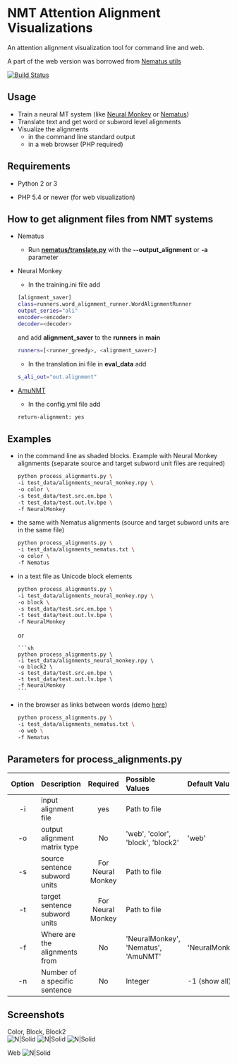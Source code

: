 # NMT Attention Alignment Visualizations
An attention alignment visualization tool for command line and web. 

A part of the web version was borrowed from [Nematus utils](https://github.com/rsennrich/nematus/tree/master/utils)

[![Build Status](https://travis-ci.org/M4t1ss/SoftAlignments.svg?branch=master)](https://travis-ci.org/M4t1ss/SoftAlignments)

Usage
---------

  - Train a neural MT system (like [Neural Monkey](https://github.com/ufal/neuralmonkey/) or [Nematus](https://github.com/rsennrich/nematus/))
  - Translate text and get word or subword level alignments
  - Visualize the alignments
    - in the command line standard output
    - in a web browser (PHP required)

Requirements
---------

* Python 2 or 3

* PHP 5.4 or newer (for web visualization)

How to get alignment files from NMT systems
---------

* Nematus
	* Run [**nematus/translate.py**](https://github.com/rsennrich/nematus/#using-a-trained-model) with the **--output_alignment** or **-a** parameter

* Neural Monkey
	* In the training.ini file add

	```sh
	[alignment_saver]
	class=runners.word_alignment_runner.WordAlignmentRunner
	output_series="ali"
	encoder=<encoder>
	decoder=<decoder>
	```

	and add __alignment_saver__ to the __runners__ in **main**

	```sh
	runners=[<runner_greedy>, <alignment_saver>]
	```

	* In the translation.ini file in **eval_data** add
	```sh
	s_ali_out="out.alignment"
	```

* [AmuNMT](https://github.com/barvins/amunmt)
	* In the config.yml file add
	```sh
	return-alignment: yes
	```
	
Examples
---------

  - in the command line as shaded blocks. Example with Neural Monkey alignments (separate source and target subword unit files are required)
	
	```sh
	python process_alignments.py \
	-i test_data/alignments_neural_monkey.npy \
	-o color \
	-s test_data/test.src.en.bpe \
	-t test_data/test.out.lv.bpe \
	-f NeuralMonkey
	```
	
  - the same with Nematus alignments (source and target subword units are in the same file)
	
	```sh
	python process_alignments.py \
	-i test_data/alignments_nematus.txt \
	-o color \
	-f Nematus
	```
	
  - in a text file as Unicode block elements
	
	```sh
	python process_alignments.py \
	-i test_data/alignments_neural_monkey.npy \
	-o block \
	-s test_data/test.src.en.bpe \
	-t test_data/test.out.lv.bpe \
	-f NeuralMonkey
	```
	
	  or
		
		```sh
		python process_alignments.py \
		-i test_data/alignments_neural_monkey.npy \
		-o block2 \
		-s test_data/test.src.en.bpe \
		-t test_data/test.out.lv.bpe \
		-f NeuralMonkey
		```
	
  - in the browser as links between words (demo [here](http://lielakeda.lv/other/NLP/alignments/?s=19))
	
	```sh
	python process_alignments.py \
	-i test_data/alignments_nematus.txt \
	-o web \
	-f Nematus
	```

Parameters for process_alignments.py
---------

| Option | Description                   | Required 		 | Possible Values 			 			| Default Value  |
|:------:|:------------------------------|:-----------------:|:-------------------------------------|:---------------|
| -i     | input alignment file			 | yes     			 | Path to file							|				 |
| -o     | output alignment matrix type	 | No      		 	 | 'web', 'color', 'block', 'block2'	| 'web'			 |
| -s     | source sentence subword units | For Neural Monkey | Path to file			  	 			|				 |
| -t     | target sentence subword units | For Neural Monkey | Path to file			  	 			|				 |
| -f     | Where are the alignments from | No     	 		 | 'NeuralMonkey', 'Nematus', 'AmuNMT' 	| 'NeuralMonkey' |
| -n     | Number of a specific sentence | No     	 		 | Integer 								| -1 (show all)	 |

Screenshots
---------
Color, Block, Block2  
![N|Solid](https://github.com/M4t1ss/sAliViz/blob/master/screenshots/colorAlignments.PNG?raw=true) ![N|Solid](https://github.com/M4t1ss/sAliViz/blob/master/screenshots/blockAlignments.PNG?raw=true) ![N|Solid](https://github.com/M4t1ss/sAliViz/blob/master/screenshots/block2.png?raw=true) 

Web
![N|Solid](https://github.com/M4t1ss/sAliViz/blob/master/screenshots/webAlignments.PNG?raw=true)
